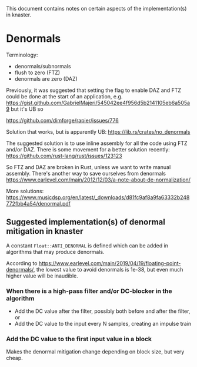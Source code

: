 This document contains notes on certain aspects of the implementation(s) in knaster.

# Denormals

Terminology:

- denormals/subnormals
- flush to zero (FTZ)
- denormals are zero (DAZ)

Previously, it was suggested that setting the flag to enable DAZ and FTZ could be done at the start of an application, e.g.
https://gist.github.com/GabrielMajeri/545042ee4f956d5b2141105eb6a505a9
but it's UB so

https://github.com/dimforge/rapier/issues/776

Solution that works, but is apparently UB: https://lib.rs/crates/no_denormals

The suggested solution is to use inline assembly for all the code using FTZ and/or DAZ. There is some movement for a better solution recently:
https://github.com/rust-lang/rust/issues/123123

So FTZ and DAZ are broken in Rust, unless we want to write manual assembly. There's another way to save ourselves from denormals
https://www.earlevel.com/main/2012/12/03/a-note-about-de-normalization/

More solutions:
https://www.musicdsp.org/en/latest/_downloads/d81fc9af8a9fa63332b248772fbb4a54/denormal.pdf

## Suggested implementation(s) of denormal mitigation in knaster

A constant `Float::ANTI_DENORMAL` is defined which can be added in algorithms that may produce denormals.

According to <https://www.earlevel.com/main/2019/04/19/floating-point-denormals/>, the lowest value to avoid denormals is 1e-38, but even much higher value will be inaudible.

### When there is a high-pass filter and/or DC-blocker in the algorithm

- Add the DC value after the filter, possibly both before and after the filter, or
- Add the DC value to the input every N samples, creating an impulse train

### Add the DC value to the first input value in a block

Makes the denormal mitigation change depending on block size, but very cheap.
